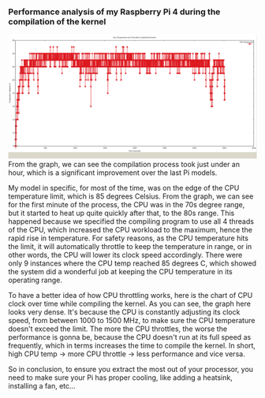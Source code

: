 ### Performance analysis of my Raspberry Pi 4 during the compilation of the kernel

![cpu temp to time chart](cputemp_time_chart.png)
From the graph, we can see the compilation process took just under an hour, which is a significant improvement over the last Pi models.

My model in specific, for most of the time, was on the edge of the CPU temperature limit, which is 85 degrees Celsius. From the graph, we can see for the first minute of the process, the CPU was in the 70s degree range, but it started to heat up quite quickly after that, to the 80s range. This happened because we specified the compiling program to use all 4 threads of the CPU, which increased the CPU workload to the maximum, hence the rapid rise in temperature. For safety reasons, as the CPU temperature hits the limit, it will automatically throttle to keep the temperature in range, or in other words, the CPU will lower its clock speed accordingly. There were only 9 instances where the CPU temp reached 85 degrees C, which showed the system did a wonderful job at keeping the CPU temperature in its operating range. 

To have a better idea of how CPU throttling works, here is the chart of CPU clock over time while compiling the kernel. As you can see, the graph here looks very dense. It's because the CPU is constantly adjusting its clock speed, from between 1000 to 1500 MHz, to make sure the CPU temperature doesn't exceed the limit. The more the CPU throttles, the worse the performance is gonna be, because the CPU doesn't run at its full speed as frequently, which in terms increases the time to compile the kernel. In short, high CPU temp -> more CPU throttle -> less performance and vice versa.

So in conclusion, to ensure you extract the most out of your processor, you need to make sure your Pi has proper cooling, like adding a heatsink, installing a fan, etc...
